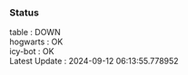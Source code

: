 ### Status


table : DOWN  
hogwarts : OK  
icy-bot : OK  
Latest Update : 2024-09-12 06:13:55.778952
